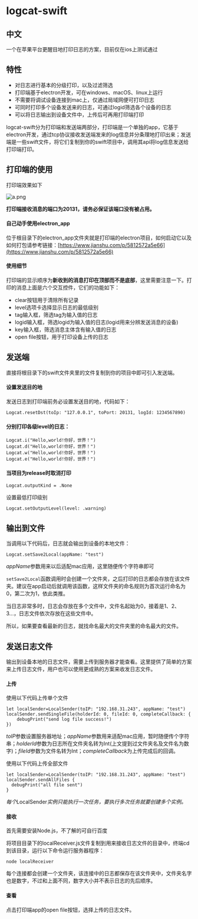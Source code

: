 # logcat-swift

## 中文

一个在苹果平台更醒目地打印日志的方案，目前仅在ios上测试通过

##  特性

* 对日志进行基本的分级打印，以及过滤筛选
* 打印端基于electron开发，可在windows、macOS、linux上运行
* 不需要将调试设备连接到mac上，仅通过局域网便可打印日志
* 可同时打印多个设备发送来的日志，可通过logid筛选各个设备的日志
* 可以将日志输出到设备文件中，上传后可再用打印端打印

logcat-swift分为打印端和发送端两部分，打印端是一个单独的app，它基于electron开发，通过tcp协议接收发送端发来的log信息并分条理地打印出来；发送端是一些swift文件，将它们复制到你的swift项目中，调用其api将log信息发送给打印端打印。

##  打印端的使用

打印端效果如下

![a.png](https://pic.images.ac.cn/image/5e8f309cf0fa0)



**打印端接收消息的端口为20131，请务必保证该端口没有被占用。**



#### 自己动手使用electron_app

位于根目录下的electron_app文件夹就是打印端的electron项目，如何启动它以及如何打包请参考链接：[https://www.jianshu.com/p/5812572a5e66](https://www.jianshu.com/p/5812572a5e66)

#### 使用细节

打印端的显示顺序为**新收到的消息打印在顶部而不是底部**，这里需要注意一下。打印的消息上面是六个交互控件，它们的功能如下：

* clear按钮用于清除所有记录
* level选项卡选择显示日志的最低级别
* tag输入框，筛选tag为输入值的日志
* logid输入框，筛选logid为输入值的日志(logid用来分辨发送消息的设备)
* key输入框，筛选消息主体含有输入值的日志
* open file按钮，用于打印设备上传的日志

## 发送端

直接将根目录下的swift文件夹里的文件复制到你的项目中即可引入发送端。

#### 设置发送目的地

发送日志到打印端前务必设置发送目的地，代码如下：

```
Logcat.resetDst(toIp: "127.0.0.1", toPort: 20131, logId: 1234567890)
```

#### 分别打印各级level的日志：

```
Logcat.i("Hello,world!你好，世界！")
Logcat.d("Hello,world!你好，世界！")
Logcat.w("Hello,world!你好，世界！")
Logcat.e("Hello,world!你好，世界！")
```

#### 当项目为release时取消打印

```
Logcat.outputKind = .None
```

设置最低打印级别

```
Logcat.setOutputLevel(level: .warning)
```

## 输出到文件

当调用以下代码后，日志就会输出到设备的本地文件：

```
Logcat.setSave2Local(appName: "test")
```

*appName*参数用来以后适配mac应用，这里随便传个字符串即可

```setSave2Local```函数调用时会创建一个文件夹，之后打印的日志都会存放在该文件夹。建议在app启动后就调用该函数，这样文件夹的命名规则为首次运行命名为0，第二次为1，依此类推。

当日志非常多时，日志会存放在多个文件中，文件名起始为0，接着是1、2、3...，日志文件依次存放在这些文件中。

所以，如果要查看最新的日志，就找命名最大的文件夹里的命名最大的文件。

## 发送日志文件

输出到设备本地的日志文件，需要上传到服务器才能查看。这里提供了简单的方案来上传日志文件，用户也可以使用更成熟的方案来收发日志文件。

#### 上传

使用以下代码上传单个文件

```
let localSender=LocalSender(toIP: "192.168.31.243", appName: "test")
localSender.sendSingleFile(holderId: 0, fileId: 0, completeCallback: {
    debugPrint("send log file success!")
})
```

*toIP*参数设置服务器地址；*appName*参数用来适配mac应用，暂时随便传个字符串；*holderId*参数为日志所在文件夹名转为Int(上文提到过文件夹名及文件名为数字)；*fileId*参数为文件名转为Int；*completeCallback*为上传完成后的回调。

使用以下代码上传全部文件

```
let localSender=LocalSender(toIP: "192.168.31.243", appName: "test")
localSender.sendAllFiles {
  debugPrint("all file sent")
}
```

*每个*LocalSender*实例只能执行一次任务，要执行多次任务就要创建多个实例。*

#### 接收

首先需要安装Node.js，不了解的可自行百度

将项目目录下的localReceiver.js文件复制到用来接收日志文件的目录中，终端cd到该目录，运行以下命令运行服务器程序：

```node localReceiver```

每个连接都会创建一个文件夹，该连接中的日志都保存在该文件夹中，文件夹名字也是数字，不过和上面不同，数字大小并不表示日志的先后顺序。

#### 查看

点击打印端app的open file按钮，选择上传的日志文件。

